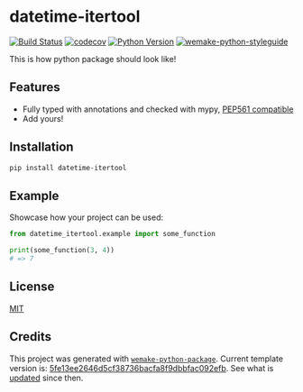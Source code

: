 # datetime-itertool

[![Build Status](https://github.com/a.ilaletdinov/datetime-itertool/workflows/test/badge.svg?branch=master&event=push)](https://github.com/a.ilaletdinov/datetime-itertool/actions?query=workflow%3Atest)
[![codecov](https://codecov.io/gh/a.ilaletdinov/datetime-itertool/branch/master/graph/badge.svg)](https://codecov.io/gh/a.ilaletdinov/datetime-itertool)
[![Python Version](https://img.shields.io/pypi/pyversions/datetime-itertool.svg)](https://pypi.org/project/datetime-itertool/)
[![wemake-python-styleguide](https://img.shields.io/badge/style-wemake-000000.svg)](https://github.com/wemake-services/wemake-python-styleguide)

This is how python package should look like!


## Features

- Fully typed with annotations and checked with mypy, [PEP561 compatible](https://www.python.org/dev/peps/pep-0561/)
- Add yours!


## Installation

```bash
pip install datetime-itertool
```


## Example

Showcase how your project can be used:

```python
from datetime_itertool.example import some_function

print(some_function(3, 4))
# => 7
```

## License

[MIT](https://github.com/a.ilaletdinov/datetime-itertool/blob/master/LICENSE)


## Credits

This project was generated with [`wemake-python-package`](https://github.com/wemake-services/wemake-python-package). Current template version is: [5fe13ee2646d5cf38736bacfa8f9dbbfac092efb](https://github.com/wemake-services/wemake-python-package/tree/5fe13ee2646d5cf38736bacfa8f9dbbfac092efb). See what is [updated](https://github.com/wemake-services/wemake-python-package/compare/5fe13ee2646d5cf38736bacfa8f9dbbfac092efb...master) since then.
